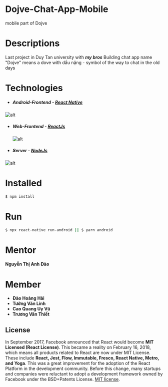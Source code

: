 # Dojve-Chat-App-Mobile
mobile part of Dojve
# Descriptions

Last project in Duy Tan university with ***my bros***
Building chat app name "Dojve" means a dove with dấu nặng - symbol of the way to chat in the old days

# Technologies

- ##### Android-Frontend - [React Native](https://reactnative.dev/)

![alt](https://i.imgur.com/skoRJ9P.png)

- ##### Web-Frontend - [ReactJs](https://reactjs.org/)
  ![alt](https://upload.wikimedia.org/wikipedia/commons/thumb/a/a7/React-icon.svg/1200px-React-icon.svg.png)
- ##### Server - [NodeJs](https://nodejs.org)

![alt](https://images.g2crowd.com/uploads/product/image/social_landscape/social_landscape_f0b606abb6d19089febc9faeeba5bc05/nodejs-development-services.png)

# Installed

```bash
$ npm install
```

# Run

```bash
$ npx react-native run-android || $ yarn android
```

# Mentor

#### Nguyễn Thị Anh Đào

# Member
- **Đào Hoàng Hải**
- **Tưởng Văn Linh**
- **Cao Quang Uy Vũ**
- **Trương Văn Thiết**
## License
In September 2017, Facebook announced that React would become **MIT Licensed (React License)**. This became a reality on February 16, 2018, which means all products related to React are now under MIT License. These include **React, Jest, Flow, Immutable, Fresco, React Native, Metro, and Yoga**. This was a great improvement for the adoption of the React Platform in the development community. Before this change, many startups and companies were reluctant to adopt a development framework owned by Facebook under the BSD+Patents License.
[MIT license](https://opensource.org/licenses/MIT).
